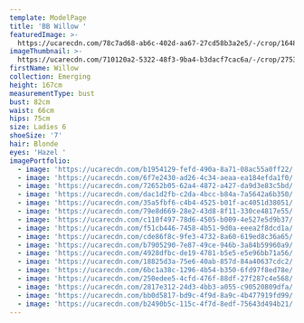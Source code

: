```yaml
---
template: ModelPage
title: 'BB Willow '
featuredImage: >-
  https://ucarecdn.com/78c7ad68-ab6c-402d-aa67-27cd58b3a2e5/-/crop/1648x1015/0,609/-/preview/
imageThumbnail: >-
  https://ucarecdn.com/710120a2-5322-48f3-9ba4-b3dacf7cac6a/-/crop/2753x3568/1475,0/-/preview/
firstName: Willow
collection: Emerging
height: 167cm
measurementType: bust
bust: 82cm
waist: 66cm
hips: 75cm
size: Ladies 6
shoeSize: '7'
hair: Blonde
eyes: 'Hazel '
imagePortfolio:
  - image: 'https://ucarecdn.com/b1954129-fefd-490a-8a71-08ac55a0ff22/'
  - image: 'https://ucarecdn.com/6f7e2430-ad26-4c34-aeaa-ea184efda1f0/'
  - image: 'https://ucarecdn.com/72652b05-62a4-4872-a427-da9d3e83c5bd/'
  - image: 'https://ucarecdn.com/dac1d2fb-c2da-4bcc-b84a-7a5642a6b350/'
  - image: 'https://ucarecdn.com/35a5fbf6-c4b4-4525-b01f-ac4051d38051/'
  - image: 'https://ucarecdn.com/79e8d669-28e2-43d8-8f11-330ce4817e55/'
  - image: 'https://ucarecdn.com/c110f497-78d6-4505-b009-4e527e5d9b37/'
  - image: 'https://ucarecdn.com/f51cb446-7458-4b51-9d0a-eeea2f8dcd1a/'
  - image: 'https://ucarecdn.com/cde86f8c-9fe3-4732-8a60-619ed8c36a65/'
  - image: 'https://ucarecdn.com/b7905290-7e87-49ce-946b-3a84b59960a9/'
  - image: 'https://ucarecdn.com/4928dfbc-de19-4781-b5e5-e5e96bb71a56/'
  - image: 'https://ucarecdn.com/18825d3a-75e6-40ab-857d-84a40637cdc2/'
  - image: 'https://ucarecdn.com/6bc1a38c-1296-4b54-b350-6fd97f8ed78e/'
  - image: 'https://ucarecdn.com/250edee5-4cfd-476f-88df-27f287c4e568/'
  - image: 'https://ucarecdn.com/2817e312-24d3-4bb3-a055-c90520809dfa/'
  - image: 'https://ucarecdn.com/bb0d5817-bd9c-4f9d-8a9c-4b477919fd99/'
  - image: 'https://ucarecdn.com/b2490b5c-115c-4f7d-8edf-75643d494b21/'
---
```


